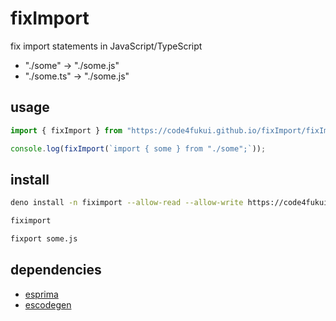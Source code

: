 # fixImport

fix import statements in JavaScript/TypeScript

- "./some" → "./some.js"
- "./some.ts" → "./some.js"

## usage

```JavaScript
import { fixImport } from "https://code4fukui.github.io/fixImport/fixImport.js";

console.log(fixImport(`import { some } from "./some";`));
```

## install

```sh
deno install -n fiximport --allow-read --allow-write https://code4fukui.github.io/fixImport/cli.js
```

```sh
fiximport
```

```sh
fixport some.js
```

## dependencies

- [esprima](https://github.com/code4fukui/esprima/)
- [escodegen](https://github.com/code4fukui/escodegen/)
